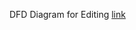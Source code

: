 DFD Diagram for Editing
[link](https://lucid.app/lucidspark/769c01b0-bb40-40c0-9e8b-1b2cd0dfab8d/edit?viewport_loc=-1985%2C-780%2C3605%2C1631%2C0_0&invitationId=inv_332c5521-b858-4493-98f4-e9328d450744)

